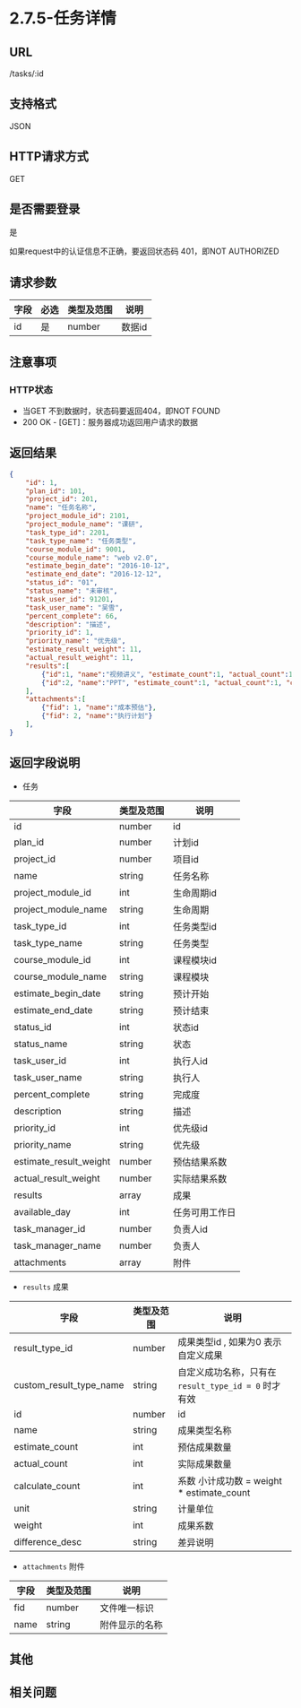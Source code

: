 # 2.7.5-任务详情

## URL

/tasks/:id

## 支持格式

JSON

## HTTP请求方式

GET

## 是否需要登录

是

如果request中的认证信息不正确，要返回状态码 401，即NOT AUTHORIZED

## 请求参数

字段 | 必选 | 类型及范围 | 说明
----|------|----------|-------------
id    |   是   | number    | 数据id

## 注意事项

### HTTP状态

- 当GET 不到数据时，状态码要返回404，即NOT FOUND
- 200 OK - [GET]：服务器成功返回用户请求的数据

## 返回结果

```json
{
    "id": 1,
    "plan_id": 101,
    "project_id": 201,
    "name": "任务名称",
    "project_module_id": 2101,
    "project_module_name": "课研",
    "task_type_id": 2201,
    "task_type_name": "任务类型",
    "course_module_id": 9001,
    "course_module_name": "web v2.0",
    "estimate_begin_date": "2016-10-12",
    "estimate_end_date": "2016-12-12",
    "status_id": "01",
    "status_name": "未审核",
    "task_user_id": 91201,
    "task_user_name": "吴雪",
    "percent_complete": 66,
    "description": "描述",
    "priority_id": 1,
    "priority_name": "优先级",
    "estimate_result_weight": 11,
    "actual_result_weight": 11,
    "results":[
        {"id":1, "name":"视频讲义", "estimate_count":1, "actual_count":1, "calculate_count":1, "unit":"件", "weight":1, "difference_desc": "差异说明" },
        {"id":2, "name":"PPT", "estimate_count":1, "actual_count":1, "calculate_count":1, "unit":"件", "weight":1, "difference_desc": "差异说明" }
    ],
    "attachments":[
        {"fid": 1, "name":"成本预估"},
        {"fid": 2, "name":"执行计划"}
    ],
}
```

## 返回字段说明

- 任务

字段 | 类型及范围 | 说明
----|----------|-------------
id                      | number       | id
plan_id                 | number       | 计划id
project_id              | number       | 项目id
name                    | string     | 任务名称
project_module_id       | int        | 生命周期id
project_module_name     | string     | 生命周期
task_type_id            | int        | 任务类型id
task_type_name          | string     | 任务类型
course_module_id        | int        | 课程模块id
course_module_name      | string     | 课程模块
estimate_begin_date     | string     | 预计开始
estimate_end_date       | string     | 预计结束
status_id               | int        | 状态id
status_name             | string     | 状态
task_user_id            | int        | 执行人id
task_user_name          | string     | 执行人
percent_complete        | string     | 完成度
description             | string     | 描述
priority_id             | int        | 优先级id
priority_name           | string     | 优先级
estimate_result_weight  | number     | 预估结果系数
actual_result_weight    | number     | 实际结果系数
results                 | array      | 成果
available_day           | int        | 任务可用工作日
task_manager_id         | number       | 负责人id
task_manager_name       | number       | 负责人
attachments             | array      | 附件

- `results` 成果

字段 | 类型及范围 | 说明
----|----------|-------------
result_type_id           | number       | 成果类型id , 如果为0 表示自定义成果
custom_result_type_name  | string     | 自定义成功名称，只有在 `result_type_id = 0` 时才有效
id                       | number       | id
name                     | string     | 成果类型名称
estimate_count           | int        | 预估成果数量
actual_count             | int        | 实际成果数量
calculate_count          | int        | 系数 小计成功数 = weight * estimate_count
unit                     | string     | 计量单位
weight                   | int        | 成果系数
difference_desc          | string     | 差异说明

- `attachments` 附件

字段 | 类型及范围 | 说明
----|----------|-------------
fid             | number  | 文件唯一标识
name            | string  | 附件显示的名称

## 其他

## 相关问题

